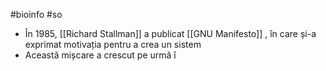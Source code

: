 #bioinfo #so 
- În 1985, [[Richard Stallman]] a publicat [[GNU Manifesto]] , în care și-a exprimat motivația pentru a crea un sistem 
- Această mișcare a crescut pe urmă î